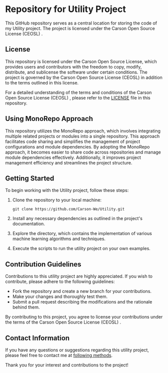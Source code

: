 # Repository for Utility Project

This GitHub repository serves as a central location for storing the code of my Utility project. The project is licensed under the Carson Open Source License (CEOSL) .

## License

This repository is licensed under the Carson Open Source License, which provides users and contributors with the freedom to copy, modify, distribute, and sublicense the software under certain conditions. The project is governed by the Carson Open Source License (CEOSL)  in addition to the terms outlined in this license.

For a detailed understanding of the terms and conditions of the Carson Open Source License (CEOSL) , please refer to the [LICENSE](LICENSE) file in this repository.

## Using MonoRepo Approach

This repository utilizes the MonoRepo approach, which involves integrating multiple related projects or modules into a single repository. This approach facilitates code sharing and simplifies the management of project configurations and module dependencies. By adopting the MonoRepo approach, it becomes easier to share code across repositories and manage module dependencies effectively. Additionally, it improves project management efficiency and streamlines the project structure.

## Getting Started

To begin working with the Utility project, follow these steps:

1. Clone the repository to your local machine:

   `
   git clone https://github.com/Carson-We/Utility.git
   `

2. Install any necessary dependencies as outlined in the project's documentation.

3. Explore the directory, which contains the implementation of various machine learning algorithms and techniques.

4. Execute the scripts to run the utility project on your own examples.

## Contribution Guidelines

Contributions to this utility project are highly appreciated. If you wish to contribute, please adhere to the following guidelines:

- Fork the repository and create a new branch for your contributions.
- Make your changes and thoroughly test them.
- Submit a pull request describing the modifications and the rationale behind them.

By contributing to this project, you agree to license your contributions under the terms of the Carson Open Source License (CEOSL) .

## Contact Information

If you have any questions or suggestions regarding this utility project, please feel free to contact me at [following methods](https://carson-we.github.io/contact.html).

Thank you for your interest and contributions to the project!
